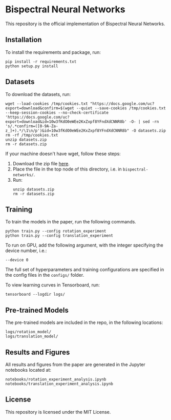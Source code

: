 # Bispectral Neural Networks

This repository is the official implementation of Bispectral Neural Networks.

## Installation

To install the requirements and package, run:

```
pip install -r requirements.txt
python setup.py install
```

## Datasets

To download the datasets, run:

```
wget --load-cookies /tmp/cookies.txt "https://docs.google.com/uc?export=download&confirm=$(wget --quiet --save-cookies /tmp/cookies.txt --keep-session-cookies --no-check-certificate 'https://docs.google.com/uc?export=download&id=10w3fKdO0eWEe2KxZxpf8YFndXdCNNR8b' -O- | sed -rn 's/.*confirm=([0-9A-Za-z_]+).*/\1\n/p')&id=10w3fKdO0eWEe2KxZxpf8YFndXdCNNR8b" -O datasets.zip 
rm -rf /tmp/cookies.txt
unzip datasets.zip
rm -r datasets.zip
```


If your machine doesn't have wget, follow these steps: 
1. Download the zip file [here](https://drive.google.com/file/d/10w3fKdO0eWEe2KxZxpf8YFndXdCNNR8b/view?usp=sharing).
2. Place the file in the top node of this directory, i.e. in `bispectral-networks/`.
3. Run:
    ```
    unzip datasets.zip
    rm -r datasets.zip
    ```

## Training

To train the models in the paper, run the following commands.

```
python train.py --config rotation_experiment
python train.py --config translation_experiment
```

To run on GPU, add the following argument, with the integer specifying the device number, i.e.:


```
--device 0
```

The full set of hyperparameters and training configurations are specified in the config files in the ```configs/``` folder.

To view learning curves in Tensorboard, run:
```
tensorboard --logdir logs/
```

## Pre-trained Models

The pre-trained models are included in the repo, in the following locations:

```
logs/rotation_model/
logs/translation_model/
```


## Results and Figures

All results and figures from the paper are generated in the Jupyter notebooks located at:

```
notebooks/rotation_experiment_analysis.ipynb
notebooks/translation_experiment_analysis.ipynb
```

## License

This repository is licensed under the MIT License.  

